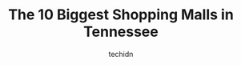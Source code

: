 ---
layout: ampstory
image: https://i0.wp.com/paketmu.com/wp-content/uploads/2023/06/global-mall-at-the-crossings-0-in-tennessee-1686366951.jpeg?resize=640,853
author: techidn
featured: false
description: Explore the diverse Shopping Mall scene in Tennessee, home to an incredible selection of 10 establishments catering to every taste. Whether youre in search of iconic favorites or undiscover
title: The 10 Biggest Shopping Malls in Tennessee
cover:
   title: The 10 Biggest Shopping Malls in Tennessee
   subtitle: RICKPATE
   background: https://paketmu.com/wp-content/uploads/2023/06/global-mall-at-the-crossings-0-in-tennessee-1686366951.jpeg

pages: 
 - layout: thirds
   top: <h1>#1 Opry Mills</h1>
   bottom: "<p>Awesome, awesome mall. With the decline in malls around America, this one is thriving like ever. I cant remember if I seen one vacant store. The Smith Creek moonshine wa</p>"
   background: https://paketmu.com/wp-content/uploads/2023/06/global-mall-at-the-crossings-1-in-tennessee-1686366953.jpeg
   backgroundblur: true
 - layout: thirds
   top: <h1>#2 Governors Square Mall</h1>
   bottom: "<p>This mall is a mid size but good size for small city. The mall is clean but not as lively as it should be due to high competition around the area.</p>"
   background: https://paketmu.com/wp-content/uploads/2023/06/global-mall-at-the-crossings-2-in-tennessee-1686366953.jpeg
   cta:
      link: https://paketmu.com/the-10-biggest-shopping-malls-in-tennessee/
      text: The 10 Biggest Shopping Malls in Tennessee
 - layout: thirds
   top: <h1>#3 RiverGate Mall</h1>
   bottom: "<p>The times have been brutal to this mall. Lots of stores and restaurants are long gone. Its a shame as this place was always quieter and not as gaudy as Cool Springs or O</p>"
   background: https://paketmu.com/wp-content/uploads/2023/06/global-mall-at-the-crossings-3-in-tennessee-1686366954.jpeg
   cta:
      link: https://paketmu.com/the-10-biggest-shopping-malls-in-tennessee/
      text: The 10 Biggest Shopping Malls in Tennessee
 - layout: thirds
   top: <h1>#4 The Avenue Murfreesboro</h1>
   bottom: "<p>2615 Medical Center Pkwy, Murfreesboro, TN 37129, United States</p>"
   background: https://images.unsplash.com/photo-1488554378835-f7acf46e6c98?ixlib=rb-4.0.3&ixid=MnwxMjA3fDB8MHxwaG90by1wYWdlfHx8fGVufDB8fHx8&auto=format&fit=crop&w=640&h=853&q=80
   cta:
      link: https://paketmu.com/the-10-biggest-shopping-malls-in-tennessee/
      text: The 10 Biggest Shopping Malls in Tennessee
 - layout: thirds
   top: <h1>#5 Village Shoppes</h1>
   bottom: "<p>634 Parkway, Gatlinburg, TN 37738, United States</p>"
   background: https://images.unsplash.com/photo-1618005182384-a83a8bd57fbe?ixlib=rb-4.0.3&ixid=MnwxMjA3fDB8MHxwaG90by1wYWdlfHx8fGVufDB8fHx8&auto=format&fit=crop&w=640&h=853&q=80
   cta:
      link: https://paketmu.com/the-10-biggest-shopping-malls-in-tennessee/
      text: The 10 Biggest Shopping Malls in Tennessee
 - layout: thirds
   top: <h1>#6 CoolSprings Galleria</h1>
   bottom: "<p>1800 Galleria Blvd, Franklin, TN 37067, United States</p>"
   background: https://images.unsplash.com/photo-1522441815192-d9f04eb0615c?ixlib=rb-4.0.3&ixid=MnwxMjA3fDB8MHxwaG90by1wYWdlfHx8fGVufDB8fHx8&auto=format&fit=crop&w=640&h=853&q=80
   cta:
      link: https://paketmu.com/the-10-biggest-shopping-malls-in-tennessee/
      text: The 10 Biggest Shopping Malls in Tennessee
 - layout: thirds
   top: <h1>#7 Stones River Town Centre</h1>
   bottom: "<p>1720 Old Fort Pkwy, Murfreesboro, TN 37129, United States</p>"
   background: https://plus.unsplash.com/premium_photo-1664640458616-3c74f8cb4589?ixlib=rb-4.0.3&ixid=MnwxMjA3fDB8MHxwaG90by1wYWdlfHx8fGVufDB8fHx8&auto=format&fit=crop&w=640&h=853&q=80
   cta:
      link: https://paketmu.com/the-10-biggest-shopping-malls-in-tennessee/
      text: The 10 Biggest Shopping Malls in Tennessee
 - layout: thirds
   middle: Continue reading...
   background: https://images.unsplash.com/photo-1496096265110-f83ad7f96608?ixlib=rb-4.0.3&ixid=MnwxMjA3fDB8MHxwaG90by1wYWdlfHx8fGVufDB8fHx8&auto=format&fit=crop&w=640&h=853&q=80
   cta:
      link: https://paketmu.com/the-10-biggest-shopping-malls-in-tennessee/
      text: The 10 Biggest Shopping Malls in Tennessee
      
---